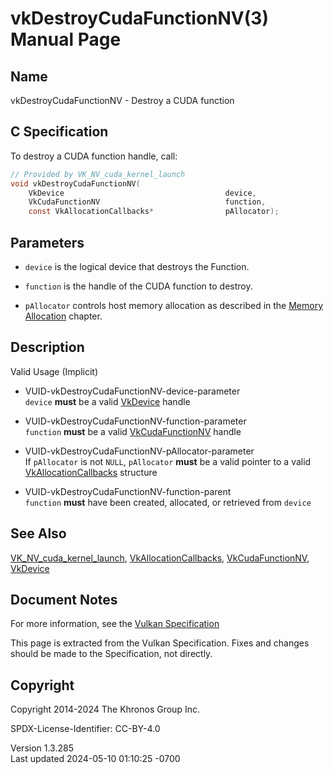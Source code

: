 # vkDestroyCudaFunctionNV(3) Manual Page

## Name

vkDestroyCudaFunctionNV - Destroy a CUDA function



## <a href="#_c_specification" class="anchor"></a>C Specification

To destroy a CUDA function handle, call:

``` c
// Provided by VK_NV_cuda_kernel_launch
void vkDestroyCudaFunctionNV(
    VkDevice                                    device,
    VkCudaFunctionNV                            function,
    const VkAllocationCallbacks*                pAllocator);
```

## <a href="#_parameters" class="anchor"></a>Parameters

- `device` is the logical device that destroys the Function.

- `function` is the handle of the CUDA function to destroy.

- `pAllocator` controls host memory allocation as described in the <a
  href="https://registry.khronos.org/vulkan/specs/1.3-extensions/html/vkspec.html#memory-allocation"
  target="_blank" rel="noopener">Memory Allocation</a> chapter.

## <a href="#_description" class="anchor"></a>Description

Valid Usage (Implicit)

- <a href="#VUID-vkDestroyCudaFunctionNV-device-parameter"
  id="VUID-vkDestroyCudaFunctionNV-device-parameter"></a>
  VUID-vkDestroyCudaFunctionNV-device-parameter  
  `device` **must** be a valid [VkDevice](https://registry.khronos.org/vulkan/specs/1.3-extensions/man/html/VkDevice.html) handle

- <a href="#VUID-vkDestroyCudaFunctionNV-function-parameter"
  id="VUID-vkDestroyCudaFunctionNV-function-parameter"></a>
  VUID-vkDestroyCudaFunctionNV-function-parameter  
  `function` **must** be a valid
  [VkCudaFunctionNV](https://registry.khronos.org/vulkan/specs/1.3-extensions/man/html/VkCudaFunctionNV.html) handle

- <a href="#VUID-vkDestroyCudaFunctionNV-pAllocator-parameter"
  id="VUID-vkDestroyCudaFunctionNV-pAllocator-parameter"></a>
  VUID-vkDestroyCudaFunctionNV-pAllocator-parameter  
  If `pAllocator` is not `NULL`, `pAllocator` **must** be a valid
  pointer to a valid [VkAllocationCallbacks](https://registry.khronos.org/vulkan/specs/1.3-extensions/man/html/VkAllocationCallbacks.html)
  structure

- <a href="#VUID-vkDestroyCudaFunctionNV-function-parent"
  id="VUID-vkDestroyCudaFunctionNV-function-parent"></a>
  VUID-vkDestroyCudaFunctionNV-function-parent  
  `function` **must** have been created, allocated, or retrieved from
  `device`

## <a href="#_see_also" class="anchor"></a>See Also

[VK_NV_cuda_kernel_launch](https://registry.khronos.org/vulkan/specs/1.3-extensions/man/html/VK_NV_cuda_kernel_launch.html),
[VkAllocationCallbacks](https://registry.khronos.org/vulkan/specs/1.3-extensions/man/html/VkAllocationCallbacks.html),
[VkCudaFunctionNV](https://registry.khronos.org/vulkan/specs/1.3-extensions/man/html/VkCudaFunctionNV.html), [VkDevice](https://registry.khronos.org/vulkan/specs/1.3-extensions/man/html/VkDevice.html)

## <a href="#_document_notes" class="anchor"></a>Document Notes

For more information, see the <a
href="https://registry.khronos.org/vulkan/specs/1.3-extensions/html/vkspec.html#vkDestroyCudaFunctionNV"
target="_blank" rel="noopener">Vulkan Specification</a>

This page is extracted from the Vulkan Specification. Fixes and changes
should be made to the Specification, not directly.

## <a href="#_copyright" class="anchor"></a>Copyright

Copyright 2014-2024 The Khronos Group Inc.

SPDX-License-Identifier: CC-BY-4.0

Version 1.3.285  
Last updated 2024-05-10 01:10:25 -0700
